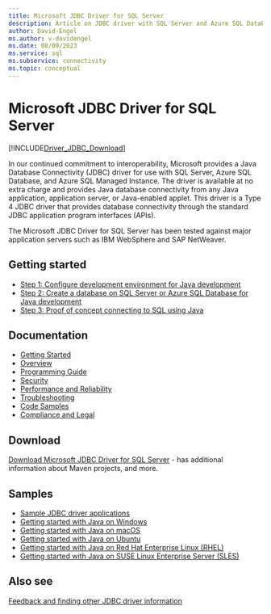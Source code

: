 ```yaml
---
title: Microsoft JDBC Driver for SQL Server
description: Article on JDBC driver with SQL Server and Azure SQL Database, enabling connectivity from any Java application, server, or applet.
author: David-Engel
ms.author: v-davidengel
ms.date: 08/09/2023
ms.service: sql
ms.subservice: connectivity
ms.topic: conceptual
---
```

# Microsoft JDBC Driver for SQL Server

[!INCLUDE[Driver_JDBC_Download](../../includes/driver_jdbc_download.md)]

In our continued commitment to interoperability, Microsoft provides a Java Database Connectivity (JDBC) driver for use with SQL Server, Azure SQL Database, and Azure SQL Managed Instance. The driver is available at no extra charge and provides Java database connectivity from any Java application, application server, or Java-enabled applet. This driver is a Type 4 JDBC driver that provides database connectivity through the standard JDBC application program interfaces (APIs).

The Microsoft JDBC Driver for SQL Server has been tested against major application servers such as IBM WebSphere and SAP NetWeaver.

## Getting started

* [Step 1: Configure development environment for Java development](step-1-configure-development-environment-for-java-development.md)
* [Step 2: Create a database on SQL Server or Azure SQL Database for Java development](step-2-create-a-sql-database-for-java-development.md)
* [Step 3: Proof of concept connecting to SQL using Java](step-3-proof-of-concept-connecting-to-sql-using-java.md)

## Documentation

* [Getting Started](getting-started-with-the-jdbc-driver.md)
* [Overview](overview-of-the-jdbc-driver.md)
* [Programming Guide](programming-guide-for-jdbc-sql-driver.md)
* [Security](securing-jdbc-driver-applications.md)
* [Performance and Reliability](improving-performance-and-reliability-with-the-jdbc-driver.md)
* [Troubleshooting](diagnosing-problems-with-the-jdbc-driver.md)
* [Code Samples](sample-jdbc-driver-applications.md)
* [Compliance and Legal](compliance-and-legal-for-the-jdbc-sql-driver.md)

## Download

[Download Microsoft JDBC Driver for SQL Server](download-microsoft-jdbc-driver-for-sql-server.md) - has additional information about Maven projects, and more.

## Samples

* [Sample JDBC driver applications](sample-jdbc-driver-applications.md)
* [Getting started with Java on Windows](https://www.microsoft.com/sql-server/developer-get-started/java/windows/)
* [Getting started with Java on macOS](https://www.microsoft.com/sql-server/developer-get-started/java/mac/)
* [Getting started with Java on Ubuntu](https://www.microsoft.com/sql-server/developer-get-started/java/ubuntu/)
* [Getting started with Java on Red Hat Enterprise Linux (RHEL)](https://www.microsoft.com/sql-server/developer-get-started/java/rhel/)
* [Getting started with Java on SUSE Linux Enterprise Server (SLES)](https://www.microsoft.com/sql-server/developer-get-started/java/sles/)

## Also see

[Feedback and finding other JDBC driver information](finding-additional-jdbc-driver-information.md)
